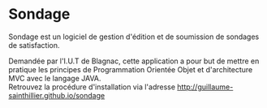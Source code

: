 Sondage
=======

Sondage est un logiciel de gestion d'édition et de soumission de sondages de satisfaction.

Demandée par l'I.U.T de Blagnac, cette application a pour but de mettre en pratique les principes de Programmation Orientée Objet et d'architecture MVC avec le langage JAVA.
<br />
Retrouvez la procédure d'installation via l'adresse http://guillaume-sainthillier.github.io/sondage
